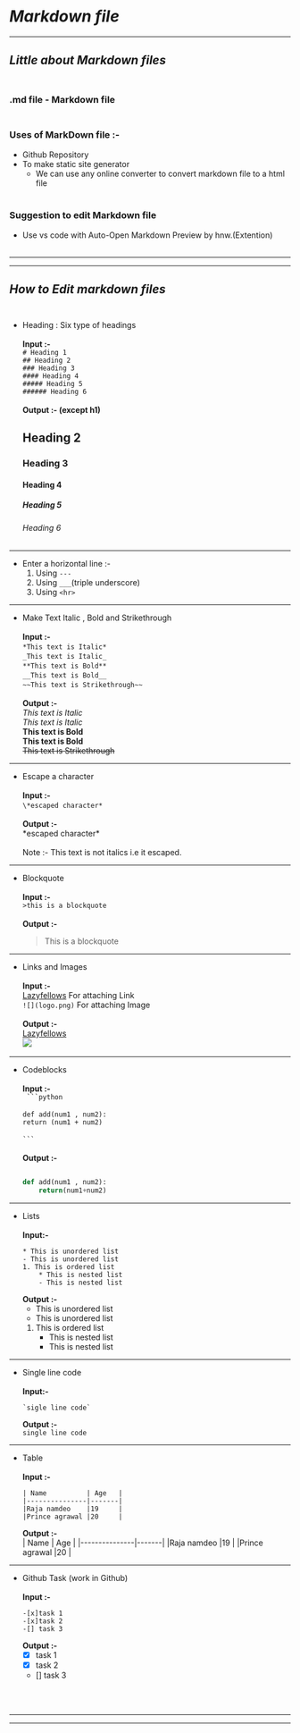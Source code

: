 # ***Markdown file*** 
---

## ***Little about Markdown files*** <br><br>

### .md file - Markdown file <br><br>

 ### Uses of MarkDown file :-
- Github Repository
- To make static site generator 
    - We can use any online converter to convert markdown file to a html file<br><br>

### Suggestion to edit Markdown file
- Use vs code with Auto-Open Markdown Preview
 by hnw.(Extention) <br><br>

---
---

## ***How to Edit markdown files*** <br><br>

- Heading : Six type of headings <br><br>
**Input :-** <br>
`# Heading 1` <br>
`## Heading 2` <br>
`### Heading 3` <br>
`#### Heading 4` <br>
`##### Heading 5` <br>
`###### Heading 6` <br><br>
**Output :- (except h1)** <br> 
   ## Heading 2
   ### Heading 3
   #### Heading 4
   ##### Heading 5
   ###### Heading 6

---

- Enter a horizontal line :- <br>
    1. Using `---` <br>
    1. Using `___`(triple underscore) <br>
    1. Using `<hr>` <br>

---

- Make Text Italic , Bold and Strikethrough <br><br>
**Input :-** <br>
`*This text is Italic*`<br>
`_This text is Italic_`<br>
`**This text is Bold**`<br>
`__This text is Bold__`<br>
`~~This text is Strikethrough~~`<br><br>
**Output :-** <br>
*This text is Italic*<br>
_This text is Italic_<br>
**This text is Bold**<br>
__This text is Bold__<br>
~~This text is Strikethrough~~<br>

---

- Escape a character <br><br>
**Input :-** <br>
`\*escaped character*`<br><br>
**Output :-** <br>
\*escaped character*<br><br>
Note :- This text is not italics i.e it escaped.

---
- Blockquote<br><br>
**Input :-** <br>
`>this is a blockquote`<br><br>
**Output :-** <br>
  >This is a blockquote

---
- Links and Images<br><br>
**Input :-** <br>
[Lazyfellows](http://lazyfellows.gq "Lazyfellows Website") For attaching Link<br> 
`![](logo.png)` For attaching Image<br><br>
**Output :-** <br>
[Lazyfellows](http://lazyfellows.gq "Lazyfellows Website") <br>
![](logo.png)<br>

---

- Codeblocks<br><br>
**Input :-** <br>
` ```python`<br><br>
`def add(num1 , num2):` <br>
`return (num1 + num2)`<br><br>
` ``` ` <br><br>
**Output :-** <br>
    ```python

    def add(num1 , num2):
        return(num1+num2)

    ``` 

---

- Lists<br><br>
    **Input:-** <br>
    ```*
    * This is unordered list
    - This is unordered list
    1. This is ordered list
        * This is nested list
        - This is nested list 
    ```
   **Output :-** <br>
   * This is unordered list
    - This is unordered list
    1. This is ordered list
        * This is nested list
        - This is nested list

---

- Single line code<br><br>
**Input:-** <br>
   ```
   `sigle line code`
   ```


    **Output :-** <br>
    `single line code`<br>

---

- Table<br><br>
**Input :-** <br>
    ```
    | Name          | Age   |
    |---------------|-------|
    |Raja namdeo    |19     |
    |Prince agrawal |20     |
    ```
    **Output :-** <br>
    | Name          | Age   |
    |---------------|-------|
    |Raja namdeo    |19     |
    |Prince agrawal |20     |


---

- Github Task (work in Github)<br><br>
**Input :-** <br>
    ```
    -[x]task 1
    -[x]task 2
    -[] task 3
    ```
    **Output :-** <br>
    - [x] task 1
    - [x] task 2
    - []  task 3


<br><br>


---
---